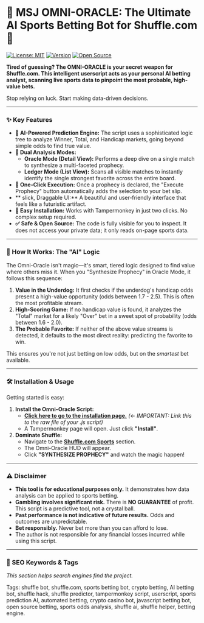 # 🔮 MSJ OMNI-ORACLE: The Ultimate AI Sports Betting Bot for Shuffle.com 🔮

[![License: MIT](https://img.shields.io/badge/License-MIT-yellow.svg)](https://opensource.org/licenses/MIT)
[![Version](https://img.shields.io/badge/Version-2.7-blue.svg)](https://github.com/your-username/your-repo)
[![Open Source](https://badges.frapsoft.com/os/v2/open-source.svg?v=103)](https://github.com/your-username/your-repo)

**Tired of guessing? The OMNI-ORACLE is your secret weapon for Shuffle.com. This intelligent userscript acts as your personal AI betting analyst, scanning live sports data to pinpoint the most probable, high-value bets.**

Stop relying on luck. Start making data-driven decisions.

---

### ✨ Key Features

-   **🤖 AI-Powered Prediction Engine:** The script uses a sophisticated logic tree to analyze Winner, Total, and Handicap markets, going beyond simple odds to find true value.
-   **🔮 Dual Analysis Modes:**
    -   **Oracle Mode (Detail View):** Performs a deep dive on a single match to synthesize a multi-faceted prophecy.
    -   **Ledger Mode (List View):** Scans all visible matches to instantly identify the single strongest favorite across the entire board.
-   **🎯 One-Click Execution:** Once a prophecy is declared, the "Execute Prophecy" button automatically adds the selection to your bet slip.
-   ** slick, Draggable UI:** A beautiful and user-friendly interface that feels like a futuristic artifact.
-   **🚀 Easy Installation:** Works with Tampermonkey in just two clicks. No complex setup required.
-   **✅ Safe & Open Source:** The code is fully visible for you to inspect. It does not access your private data; it only reads on-page sports data.

---

### 🚀 How It Works: The "AI" Logic

The Omni-Oracle isn't magic—it's smart, tiered logic designed to find value where others miss it. When you "Synthesize Prophecy" in Oracle Mode, it follows this sequence:

1.  **Value in the Underdog:** It first checks if the underdog's handicap odds present a high-value opportunity (odds between 1.7 - 2.5). This is often the most profitable stream.
2.  **High-Scoring Game:** If no handicap value is found, it analyzes the "Total" market for a likely "Over" bet in a sweet spot of probability (odds between 1.6 - 2.0).
3.  **The Probable Favorite:** If neither of the above value streams is detected, it defaults to the most direct reality: predicting the favorite to win.

This ensures you're not just betting on low odds, but on the *smartest* bet available.

---

### 🛠️ Installation & Usage

Getting started is easy:


1.  **Install the Omni-Oracle Script:**
    -   [**Click here to go to the installation page.**]([https://raw.githubusercontent.com/hotsuper901/shuffle.com/refs/heads/main/free%20version.txt]) *(<- IMPORTANT: Link this to the raw file of your .js script)*
    -   A Tampermonkey page will open. Just click **"Install"**.
2.  **Dominate Shuffle:**
    -   Navigate to the [**Shuffle.com Sports**](https://shuffle.com/sports) section.
    -   The Omni-Oracle HUD will appear.
    -   Click **"SYNTHESIZE PROPHECY"** and watch the magic happen!

---

### ⚠️ Disclaimer

-   **This tool is for educational purposes only.** It demonstrates how data analysis can be applied to sports betting.
-   **Gambling involves significant risk.** There is **NO GUARANTEE** of profit. This script is a predictive tool, not a crystal ball.
-   **Past performance is not indicative of future results.** Odds and outcomes are unpredictable.
-   **Bet responsibly.** Never bet more than you can afford to lose.
-   The author is not responsible for any financial losses incurred while using this script.

---

### 🔑 SEO Keywords & Tags

*This section helps search engines find the project.*

Tags: shuffle bot, shuffle.com, sports betting bot, crypto betting, AI betting bot, shuffle hack, shuffle predictor, tampermonkey script, userscript, sports prediction AI, automated betting, crypto casino bot, javascript betting bot, open source betting, sports odds analysis, shuffle ai, shuffle helper, betting engine.
